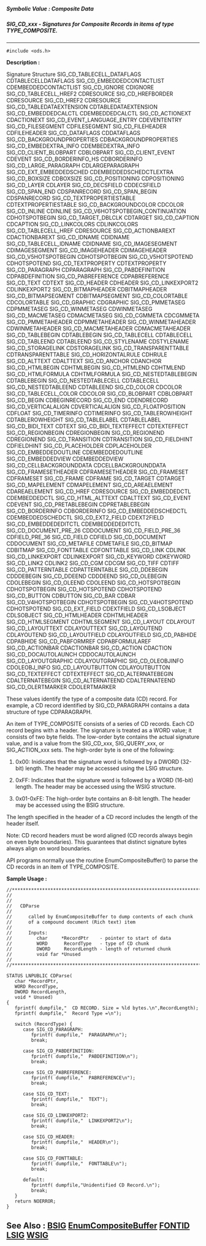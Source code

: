 ##### Symbolic Value : Composite Data
##### SIG_CD_xxx - Signatures for Composite Records in items of type TYPE_COMPOSITE.
---
```
#include <ods.h>
```
**Description :**

Signature    Structure
SIG_CD_TABLECELL_DATAFLAGS   CDTABLECELLDATAFLAGS
SIG_CD_EMBEDDEDCONTACTLIST		 CDEMBEDDEDCONTACTLIST
SIG_CD_IGNORE     CDIGNORE
SIG_CD_TABLECELL_HREF2    CDRESOURCE
SIG_CD_HREFBORDER     CDRESOURCE
SIG_CD_HREF2     CDRESOURCE
SIG_CD_TABLEDATAEXTENSION   CDTABLEDATAEXTENSION
SIG_CD_EMBEDDEDCALCTL    CDEMBEDDEDCALCTL
SIG_CD_ACTIONEXT     CDACTIONEXT
SIG_CD_EVENT_LANGUAGE_ENTRY   CDEVENTENTRY
SIG_CD_FILESEGMENT    CDFILESEGMENT
SIG_CD_FILEHEADER     CDFILEHEADER
SIG_CD_DATAFLAGS     CDDATAFLAGS
SIG_CD_BACKGROUNDPROPERTIES   CDBACKGROUNDPROPERTIES
SIG_CD_EMBEDEXTRA_INFO	   CDEMBEDEXTRA_INFO	
SIG_CD_CLIENT_BLOBPART    CDBLOBPART 
SIG_CD_CLIENT_EVENT    CDEVENT
SIG_CD_BORDERINFO_HS	   CDBORDERINFO 
SIG_CD_LARGE_PARAGRAPH    CDLARGEPARAGRAPH
SIG_CD_EXT_EMBEDDEDSCHED      CDEMBEDDEDSCHEDCTLEXTRA
SIG_CD_BOXSIZE     CDBOXSIZE
SIG_CD_POSITIONING     CDPOSITIONING
SIG_CD_LAYER     CDLAYER
SIG_CD_DECSFIELD     CDDECSFIELD
SIG_CD_SPAN_END     CDSPANRECORD
SIG_CD_SPAN_BEGIN     CDSPANRECORD
SIG_CD_TEXTPROPERTIESTABLE    CDTEXTPROPERTIESTABLE
SIG_CD_BACKGROUNDCOLOR    CDCOLOR
SIG_CD_INLINE     CDINLINE
SIG_CD_V6HOTSPOTBEGIN_CONTINUATION  CDHOTSPOTBEGIN
SIG_CD_TARGET_DBLCLK    CDTARGET
SIG_CD_CAPTION    CDCAPTION
SIG_CD_LINKCOLORS    CDLINKCOLORS
SIG_CD_TABLECELL_HREF    CDRESOURCE
SIG_CD_ACTIONBAREXT    CDACTIONBAREXT
SIG_CD_IDNAME    CDIDNAME
SIG_CD_TABLECELL_IDNAME    CDIDNAME
SIG_CD_IMAGESEGMENT    CDIMAGESEGMENT
SIG_CD_IMAGEHEADER    CDIMAGEHEADER
SIG_CD_V5HOTSPOTBEGIN    CDHOTSPOTBEGIN
SIG_CD_V5HOTSPOTEND    CDHOTSPOTEND
SIG_CD_TEXTPROPERTY	   CDTEXTPROPERTY
SIG_CD_PARAGRAPH    CDPARAGRAPH
SIG_CD_PABDEFINITION    CDPABDEFINITION
SIG_CD_PABREFERENCE    CDPABREFERENCE
SIG_CD_TEXT    CDTEXT
SIG_CD_HEADER    CDHEADER
SIG_CD_LINKEXPORT2    CDLINKEXPORT2
SIG_CD_BITMAPHEADER    CDBITMAPHEADER
SIG_CD_BITMAPSEGMENT    CDBITMAPSEGMENT
SIG_CD_COLORTABLE    CDCOLORTABLE
SIG_CD_GRAPHIC    CDGRAPHIC
SIG_CD_PMMETASEG    CDPMMETASEG
SIG_CD_WINMETASEG    CDWINMETASEG
SIG_CD_MACMETASEG    CDMACMETASEG
SIG_CD_CGMMETA    CDCGMMETA
SIG_CD_PMMETAHEADER    CDPMMETAHEADER
SIG_CD_WINMETAHEADER    CDWINMETAHEADER
SIG_CD_MACMETAHEADER    CDMACMETAHEADER
SIG_CD_TABLEBEGIN    CDTABLEBEGIN
SIG_CD_TABLECELL    CDTABLECELL
SIG_CD_TABLEEND    CDTABLEEND
SIG_CD_STYLENAME    CDSTYLENAME
SIG_CD_STORAGELINK    CDSTORAGELINK
SIG_CD_TRANSPARENTTABLE    CDTRANSPARENTTABLE
SIG_CD_HORIZONTALRULE    CDHRULE
SIG_CD_ALTTEXT    CDALTTEXT
SIG_CD_ANCHOR    CDANCHOR
SIG_CD_HTMLBEGIN    CDHTMLBEGIN
SIG_CD_HTMLEND    CDHTMLEND
SIG_CD_HTMLFORMULA    CDHTMLFORMULA
SIG_CD_NESTEDTABLEBEGIN    CDTABLEBEGIN
SIG_CD_NESTEDTABLECELL    CDTABLECELL
SIG_CD_NESTEDTABLEEND    CDTABLEEND
SIG_CD_COLOR    CDCOLOR
SIG_CD_TABLECELL_COLOR    CDCOLOR
SIG_CD_BLOBPART    CDBLOBPART
SIG_CD_BEGIN    CDBEGINRECORD
SIG_CD_END    CDENDRECORD
SIG_CD_VERTICALALIGN    CDVERTICALALIGN
SIG_CD_FLOATPOSITION    CDFLOAT
SIG_CD_TIMERINFO    CDTIMERINFO
SIG_CD_TABLEROWHEIGHT    CDTABLEROWHEIGHT
SIG_CD_TABLELABEL    CDTABLELABEL
SIG_CD_BIDI_TEXT    CDTEXT
SIG_CD_BIDI_TEXTEFFECT    CDTEXTEFFECT
SIG_CD_REGIONBEGIN    CDREGIONBEGIN
SIG_CD_REGIONEND    CDREGIONEND
SIG_CD_TRANSITION    CDTRANSITION
SIG_CD_FIELDHINT	    CDFIELDHINT
SIG_CD_PLACEHOLDER    CDPLACEHOLDER
SIG_CD_EMBEDDEDOUTLINE    CDEMBEDDEDOUTLINE
SIG_CD_EMBEDDEDVIEW    CDEMBEDDEDVIEW
SIG_CD_CELLBACKGROUNDDATA    CDCELLBACKGROUNDDATA
SIG_CD_FRAMESETHEADER    CDFRAMESETHEADER
SIG_CD_FRAMESET    CDFRAMESET
SIG_CD_FRAME    CDFRAME
SIG_CD_TARGET    CDTARGET
SIG_CD_MAPELEMENT    CDMAPELEMENT
SIG_CD_AREAELEMENT    CDAREAELEMENT
SIG_CD_HREF    CDRESOURCE
SIG_CD_EMBEDDEDCTL    CDEMBEDDEDCTL
SIG_CD_HTML_ALTTEXT    CDALTTEXT
SIG_CD_EVENT    CDEVENT
SIG_CD_PRETABLEBEGIN    CDPRETABLEBEGIN
SIG_CD_BORDERINFO    CDBORDERINFO
SIG_CD_EMBEDDEDSCHEDCTL    CDEMBEDDEDSCHEDCTL
SIG_CD_EXT2_FIELD    CDEXT2FIELD
SIG_CD_EMBEDDEDEDITCTL	   CDEMBEDDEDEDITCTL
SIG_CD_DOCUMENT_PRE_26    CDDOCUMENT
SIG_CD_FIELD_PRE_36    CDFIELD_PRE_36
SIG_CD_FIELD    CDFIELD
SIG_CD_DOCUMENT    CDDOCUMENT
SIG_CD_METAFILE    CDMETAFILE
SIG_CD_BITMAP    CDBITMAP
SIG_CD_FONTTABLE    CDFONTTABLE
SIG_CD_LINK    CDLINK
SIG_CD_LINKEXPORT    CDLINKEXPORT
SIG_CD_KEYWORD    CDKEYWORD
SIG_CD_LINK2    CDLINK2
SIG_CD_CGM    CDCGM
SIG_CD_TIFF    CDTIFF
SIG_CD_PATTERNTABLE    CDPATTERNTABLE
SIG_CD_DDEBEGIN    CDDDEBEGIN
SIG_CD_DDEEND    CDDDEEND
SIG_CD_OLEBEGIN    CDOLEBEGIN
SIG_CD_OLEEND    CDOLEEND
SIG_CD_HOTSPOTBEGIN    CDHOTSPOTBEGIN
SIG_CD_HOTSPOTEND    CDHOTSPOTEND
SIG_CD_BUTTON    CDBUTTON
SIG_CD_BAR    CDBAR
SIG_CD_V4HOTSPOTBEGIN    CDHOTSPOTBEGIN
SIG_CD_V4HOTSPOTEND    CDHOTSPOTEND
SIG_CD_EXT_FIELD    CDEXTFIELD
SIG_CD_LSOBJECT    CDLSOBJECT
SIG_CD_HTMLHEADER    CDHTMLHEADER
SIG_CD_HTMLSEGMENT    CDHTMLSEGMENT
SIG_CD_LAYOUT    CDLAYOUT
SIG_CD_LAYOUTTEXT    CDLAYOUTTEXT
SIG_CD_LAYOUTEND    CDLAYOUTEND
SIG_CD_LAYOUTFIELD    CDLAYOUTFIELD
SIG_CD_PABHIDE    CDPABHIDE
SIG_CD_PABFORMREF    CDPABFORMULAREF
SIG_CD_ACTIONBAR    CDACTIONBAR
SIG_CD_ACTION    CDACTION
SIG_CD_DOCAUTOLAUNCH    CDDOCAUTOLAUNCH
SIG_CD_LAYOUTGRAPHIC    CDLAYOUTGRAPHIC
SIG_CD_OLEOBJINFO    CDOLEOBJ_INFO
SIG_CD_LAYOUTBUTTON    CDLAYOUTBUTTON
SIG_CD_TEXTEFFECT    CDTEXTEFFECT
SIG_CD_ALTERNATEBEGIN    CDALTERNATEBEGIN
SIG_CD_ALTERNATEEND    CDALTERNATEEND
SIG_CD_OLERTMARKER    CDOLERTMARKER

These values identify the type of a composite data (CD) record.  For example, a 
CD record identified by SIG_CD_PARAGRAPH contains a data structure of type 
CDPARAGRAPH.

An item of TYPE_COMPOSITE consists of a series of CD records.  Each CD record 
begins with a header.  The signature is treated as a WORD value;  it consists 
of two byte fields.  The low-order byte contains the actual signature value, 
and is a value from the SIG_CD_xxx, SIG_QUERY_xxx, or SIG_ACTION_xxx sets.  The 
high-order byte is one of the following:

1)  0x00:  Inidicates that the signature word is followed by a DWORD (32-bit) 
length.  The header may be accessed using the LSIG structure.

2)  0xFF:  Indicates that the signature word is followed by a WORD (16-bit) 
length.  The header may be accessed using the WSIG structure.

3)  0x01-0xFE:  The high-order byte contains an 8-bit length.  The header may 
be accessed using the BSIG structure.

The length specified in the header of a CD record includes the length of the 
header itself.

Note:  CD record headers must be word aligned (CD records always begin on even 
byte boundaries).  This guarantees that distinct signature bytes always align 
on word boundaries.

API programs normally use the routine EnumCompositeBuffer() to parse the CD 
records in an item of TYPE_COMPOSITE.

**Sample Usage :**
```
//************************************************************************
//
//
//   CDParse
//
//      called by EnumCompositeBuffer to dump contents of each chunk
//      of a compound document (Rich text) item
//
//      Inputs:
//         char     *RecordPtr    - pointer to start of data
//         WORD      RecordType   - type of CD chunk
//         DWORD     RecordLength - length of returned chunk
//         void far *Unused
//
//************************************************************************

STATUS LNPUBLIC CDParse(
   char *RecordPtr,
   WORD RecordType,
   DWORD RecordLength,
   void * Unused)
{
   fprintf( dumpfile,"  CD RECORD. Size = %ld bytes.\n",RecordLength);
   fprintf( dumpfile,"  Record Type =\n");

   switch (RecordType) {      
      case SIG_CD_PARAGRAPH:
         fprintf( dumpfile,"  PARAGRAPH\n");
         break;

      case SIG_CD_PABDEFINITION:
         fprintf( dumpfile,"  PABDEFINITION\n");
         break;

      case SIG_CD_PABREFERENCE:
         fprintf( dumpfile,"  PABREFERENCE\n");
         break;

      case SIG_CD_TEXT:
         fprintf( dumpfile,"  TEXT");
         break;

      case SIG_CD_LINKEXPORT2:
         fprintf( dumpfile,"  LINKEXPORT2\n");
         break;

      case SIG_CD_HEADER:
         fprintf( dumpfile,"  HEADER\n");
         break;

      case SIG_CD_FONTTABLE:
         fprintf( dumpfile,"  FONTTABLE\n");
         break;

      default:
         fprintf( dumpfile,"Unidentified CD Record.\n");
         break;
   }
   return NOERROR;
}
```
**See Also :**
[BSIG](/domino-c-api-docs/reference/Data/BSIG)
[EnumCompositeBuffer](/domino-c-api-docs/reference/Func/EnumCompositeBuffer)
[FONTID](/domino-c-api-docs/reference/Data/FONTID)
[LSIG](/domino-c-api-docs/reference/Data/LSIG)
[WSIG](/domino-c-api-docs/reference/Data/WSIG)
---
